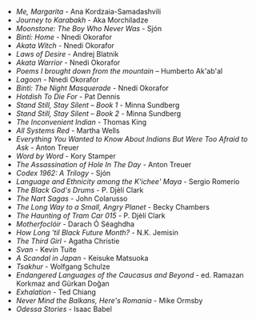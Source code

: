 * _Me, Margarita_ - Ana Kordzaia-Samadashvili
* _Journey to Karabakh_ - Aka Morchiladze
* _Moonstone: The Boy Who Never Was_ - Sjón
* _Binti: Home_ - Nnedi Okorafor
* _Akata Witch_ - Nnedi Okorafor
* _Laws of Desire_ - Andrej Blatnik
* _Akata Warrior_ - Nnedi Okorafor
* _Poems I brought down from the mountain_ – Humberto Ak'ab'al
* _Lagoon_ - Nnedi Okorafor
* _Binti: The Night Masquerade_ - Nnedi Okorafor
* _Hotdish To Die For_ - Pat Dennis
* _Stand Still, Stay Silent – Book 1_ - Minna Sundberg
* _Stand Still, Stay Silent – Book 2_ - Minna Sundberg
* _The Inconvenient Indian_ - Thomas King
* _All Systems Red_ - Martha Wells
* _Everything You Wanted to Know About Indians But Were Too Afraid to Ask_ - Anton Treuer
* _Word by Word_ - Kory Stamper
* _The Assassination of Hole In The Day_ - Anton Treuer
* _Codex 1962: A Trilogy_ - Sjón
* _Language and Ethnicity among the K'ichee' Maya_ - Sergio Romerio
* _The Black God's Drums_ - P. Djèlí Clark
* _The Nart Sagas_ - John Colarusso
* _The Long Way to a Small, Angry Planet_ - Becky Chambers
* _The Haunting of Tram Car 015_ - P. Djèlí Clark
* _Motherfoclóir_ - Darach Ó Séaghdha
* _How Long 'til Black Future Month?_ - N.K. Jemisin
* _The Third Girl_ - Agatha Christie
* _Svan_ - Kevin Tuite
* _A Scandal in Japan_ - Keisuke Matsuoka
* _Tsakhur_ - Wolfgang Schulze
* _Endangered Languages of the Caucasus and Beyond_ - ed. Ramazan Korkmaz and Gürkan Doğan
* _Exhalation_ - Ted Chiang
* _Never Mind the Balkans, Here's Romania_ - Mike Ormsby
* _Odessa Stories_ - Isaac Babel